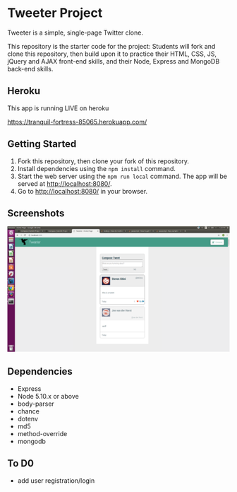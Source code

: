 # Tweeter Project

Tweeter is a simple, single-page Twitter clone.

This repository is the starter code for the project: Students will fork and clone this repository, then build upon it to practice their HTML, CSS, JS, jQuery and AJAX front-end skills, and their Node, Express and MongoDB back-end skills.

## Heroku
This app is running LIVE on heroku

https://tranquil-fortress-85065.herokuapp.com/

## Getting Started

1. Fork this repository, then clone your fork of this repository.
2. Install dependencies using the `npm install` command.
3. Start the web server using the `npm run local` command. The app will be served at <http://localhost:8080/>.
4. Go to <http://localhost:8080/> in your browser.

## Screenshots
!["Screenshot of URLs Page: "](https://github.com/dleard/tweeter/blob/master/docs/tweeter.png)

## Dependencies

- Express
- Node 5.10.x or above
- body-parser
- chance
- dotenv
- md5
- method-override
- mongodb

## To D0

- add user registration/login
